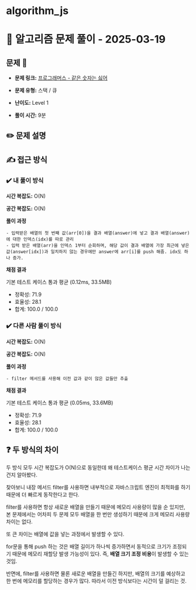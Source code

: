 # algorithm_js

# 📝 알고리즘 문제 풀이 - 2025-03-19

## 문제 📖

- **문제 링크:** [프로그래머스 - 같은 숫자는 싫어](https://school.programmers.co.kr/learn/courses/30/lessons/12906)

- **문제 유형:** 스택 / 큐

- **난이도:** Level 1

- **풀이 시간:** 9분

## ✏️ 문제 설명

## ✍ 접근 방식

### ✔️ 내 풀이 방식

**시간 복잡도:** O(N)

**공간 복잡도:** O(N)

**풀이 과정**

```
- 입력받은 배열의 첫 번째 값(arr[0])을 결과 배열(answer)에 넣고 결과 배열(answer)에 대한 인덱스(idx)를 따로 관리
- 입력 받은 배열(arr)을 인덱스 1부터 순회하며, 해당 값이 결과 배열에 가장 최근에 넣은 값(answer[idx])과 일치하지 않는 경우에만 answer에 arr[i]를 push 해줌. idx도 하나 증가.
```

**채점 결과**

기본 테스트 케이스 통과 평균 (0.12ms, 33.5MB)

- 정확성: 71.9
- 효율성: 28.1
- 합계: 100.0 / 100.0

### ✔️ 다른 사람 풀이 방식

**시간 복잡도:** O(N)

**공간 복잡도:** O(N)

**풀이 과정**

```
- filter 메서드를 사용해 이전 값과 같이 않은 값들만 추출
```

**채점 결과**

기본 테스트 케이스 통과 평균 (0.05ms, 33.6MB)

- 정확성: 71.9
- 효율성: 28.1
- 합계: 100.0 / 100.0

## ❓ 두 방식의 차이

두 방식 모두 시간 복잡도가 O(N)으로 동일한데 왜 테스트케이스 평균 시간 차이가 나는 건지 알아봤다.

찾아보니 내장 메서드 filter를 사용하면 내부적으로 자바스크립트 엔진이 최적화를 하기 때문에 더 빠르게 동작한다고 한다.

filter를 사용하면 항상 새로운 배열을 만들기 때문에 메모리 사용량이 많을 순 있지만, 본 문제에서는 어차피 두 문제 모두 배열을 한 번만 생성하기 때문에 크게 메모리 사용량 차이는 없다.

또 큰 차이는 배열에 값을 넣는 과정에서 발생할 수 있다.

for문을 통해 push 하는 것은 배열 길이가 하나씩 증가하면서 동적으로 크기가 조정되기 때문에 메모리 재할당 발생 가능성이 있다. 즉, **배열 크기 조정 비용**이 발생할 수 있는 것임.

반면에, filter를 사용하면 물론 새로운 배열을 만들긴 하지만, 배열의 크기를 예상하고 한 번에 메모리를 할당하는 경우가 많다. 따라서 이전 방식보다는 시간이 덜 걸리는 것.
